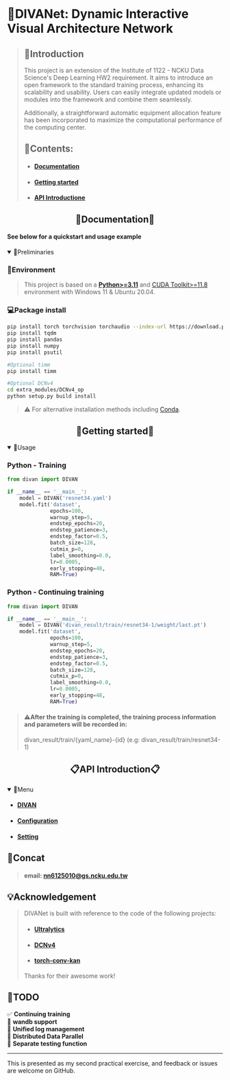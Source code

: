# 👻DIVANet: Dynamic Interactive Visual Architecture Network

>## 🎯**Introduction**
> This project is an extension of the Institute of 1122 - NCKU Data Science's Deep Learning HW2 requirement. It aims to introduce an open framework to the standard training process, enhancing its scalability and usability. Users can easily integrate updated models or modules into the framework and combine them seamlessly.
> 
>Additionally, a straightforward automatic equipment allocation feature has been incorporated to maximize the computational performance of the computing center.
>
>## 📑Contents:
>- #### [Documentation](#documentation)
> 
>- #### [Getting started](#getting-started-1)
> 
>- #### [API Introductione](#API-Introduction)


## <div align="center">📔Documentation📔</div>

#### See below for a quickstart and usage example

<details open>
<summary>🙈Preliminaries</summary>

### 🚩Environment
>This project is based on a [**Python>=3.11**](https://www.python.org/) and [CUDA Toolkit>=11.8](https://developer.nvidia.com/cuda-toolkit) environment with Windows 11 & Ubuntu 20.04.

### 💻Package install
```bash
pip install torch torchvision torchaudio --index-url https://download.pytorch.org/whl/cu118
pip install tqdm
pip install pandas
pip install numpy
pip install psutil

#Optional timm
pip install timm

#Optional DCNv4
cd extra_modules/DCNv4_op
python setup.py build install
```
>⚠️ For alternative installation methods including [Conda](https://anaconda.org/conda-forge/pandas).
</details>

## <div align="center">👐Getting started👐</div>

<details open>
<summary>🏃Usage</summary>

### Python - Training
```python
from divan import DIVAN

if __name__ == '__main__':
    model = DIVAN('resnet34.yaml')
    model.fit('dataset', 
              epochs=100,
              warnup_step=5,
              endstep_epochs=20,
              endstep_patience=3,
              endstep_factor=0.5,
              batch_size=128,
              cutmix_p=0,
              label_smoothing=0.0,
              lr=0.0005,
              early_stopping=48,
              RAM=True)
```

### Python - Continuing training
```python
from divan import DIVAN

if __name__ == '__main__':
    model = DIVAN('divan_result/train/resnet34-1/weight/last.pt')
    model.fit('dataset', 
              epochs=100,
              warnup_step=5,
              endstep_epochs=20,
              endstep_patience=3,
              endstep_factor=0.5,
              batch_size=128,
              cutmix_p=0,
              label_smoothing=0.0,
              lr=0.0005,
              early_stopping=48,
              RAM=True)
```
>#### ⚠️After the training is completed, the training process information and parameters will be recorded in:
>divan_result/train/{yaml_name}-{id} (e.g: divan_result/train/resnet34-1)

</details>


## <div align="center">📋API Introduction📋</div>

<details open>
<summary>📑Menu</summary>

+ #### [DIVAN](divan)

+ #### [Configuration](cfg)

+ #### [Setting](divan/utils)

</details>

## 📧Concat
> #### email: nn6125010@gs.ncku.edu.tw

## 💡Acknowledgement
>DIVANet is built with reference to the code of the following projects:
>* #### [Ultralytics](https://github.com/ultralytics/ultralytics?tab=readme-ov-file)
>* #### [DCNv4](https://github.com/OpenGVLab/DCNv4)
>* #### [torch-conv-kan](https://github.com/IvanDrokin/torch-conv-kan)
>Thanks for their awesome work!

## 📃TODO
✅ **Continuing training**  
📝 **wandb support**  
📝 **Unified log management**  
📝 **Distributed Data Parallel**  
📝 **Separate testing function**  

---
This is presented as my second practical exercise, and feedback or issues are welcome on GitHub.
